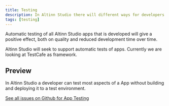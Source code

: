 ```yaml
---
title: Testing
description: In Altinn Studio there will different ways for developers to test their apps.
tags: [testing]
---
```


Automatic testing of all Altinn Studio apps that is developed will give a positive effect, both on quality and reduced development time
over time.

Altinn Studio will seek to support automatic tests of apps. Currently we are looking at TestCafe as framework.

## Preview

In Altinn Studio a developer can test most aspects of a App without building and deploying it to a test environment. 

[See all issues on Github for App Testing](https://github.com/Altinn/altinn-studio/issues?q=is%3Aissue+is%3Aopen+label%3Aapp-test)